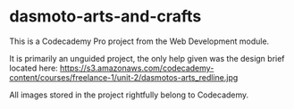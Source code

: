 # dasmoto-arts-and-crafts

This is a Codecademy Pro project from the Web Development module. 

It is primarily an unguided project, the only help given was the design brief located here: https://s3.amazonaws.com/codecademy-content/courses/freelance-1/unit-2/dasmotos-arts_redline.jpg

All images stored in the project rightfully belong to Codecademy.